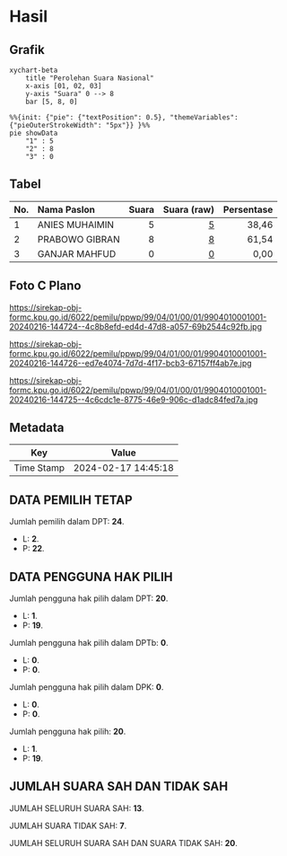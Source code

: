 # Hasil

## Grafik

```mermaid
xychart-beta
    title "Perolehan Suara Nasional"
    x-axis [01, 02, 03]
    y-axis "Suara" 0 --> 8
    bar [5, 8, 0]
```

```mermaid
%%{init: {"pie": {"textPosition": 0.5}, "themeVariables": {"pieOuterStrokeWidth": "5px"}} }%%
pie showData
    "1" : 5
    "2" : 8
    "3" : 0
```

## Tabel

| No. | Nama Paslon    | Suara | Suara (raw) | Persentase |
|:--- |:-------------- | -----:| -----------:| ----------:|
| 1   | ANIES MUHAIMIN | 5     | [5][p-1]    | 38,46      |
| 2   | PRABOWO GIBRAN | 8     | [8][p-2]    | 61,54      |
| 3   | GANJAR MAHFUD  | 0     | [0][p-3]    | 0,00       |


[p-1]: https://github.com/gigit-pemilu/pemilu-2024/blob/main/pilpres/hitung-suara/sub/99-luar-negeri/sub/04-alger-aljazair/sub/01-alger-aljazair/sub/0001-alger-aljazair/sub/001-pos-001/sub/paslon-1.txt
[p-2]: https://github.com/gigit-pemilu/pemilu-2024/blob/main/pilpres/hitung-suara/sub/99-luar-negeri/sub/04-alger-aljazair/sub/01-alger-aljazair/sub/0001-alger-aljazair/sub/001-pos-001/sub/paslon-2.txt
[p-3]: https://github.com/gigit-pemilu/pemilu-2024/blob/main/pilpres/hitung-suara/sub/99-luar-negeri/sub/04-alger-aljazair/sub/01-alger-aljazair/sub/0001-alger-aljazair/sub/001-pos-001/sub/paslon-3.txt

## Foto C Plano

https://sirekap-obj-formc.kpu.go.id/6022/pemilu/ppwp/99/04/01/00/01/9904010001001-20240216-144724--4c8b8efd-ed4d-47d8-a057-69b2544c92fb.jpg

https://sirekap-obj-formc.kpu.go.id/6022/pemilu/ppwp/99/04/01/00/01/9904010001001-20240216-144726--ed7e4074-7d7d-4f17-bcb3-67157ff4ab7e.jpg

https://sirekap-obj-formc.kpu.go.id/6022/pemilu/ppwp/99/04/01/00/01/9904010001001-20240216-144725--4c6cdc1e-8775-46e9-906c-d1adc84fed7a.jpg


## Metadata

| Key        | Value               |
| ---------- | ------------------- |
| Time Stamp | 2024-02-17 14:45:18 |


## DATA PEMILIH TETAP

Jumlah pemilih dalam DPT: **24**.
 * L: **2**.
 * P: **22**.

## DATA PENGGUNA HAK PILIH

Jumlah pengguna hak pilih dalam DPT: **20**.
 * L: **1**.
 * P: **19**.

Jumlah pengguna hak pilih dalam DPTb: **0**.
 * L: **0**.
 * P: **0**.

Jumlah pengguna hak pilih dalam DPK: **0**.
 * L: **0**.
 * P: **0**.

Jumlah pengguna hak pilih: **20**.
 * L: **1**.
 * P: **19**.

## JUMLAH SUARA SAH DAN TIDAK SAH

JUMLAH SELURUH SUARA SAH: **13**.

JUMLAH SUARA TIDAK SAH: **7**.

JUMLAH SELURUH SUARA SAH DAN SUARA TIDAK SAH: **20**.


